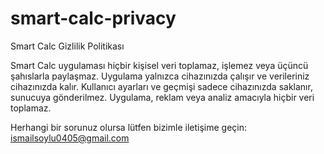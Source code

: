 # smart-calc-privacy

Smart Calc Gizlilik Politikası

Smart Calc uygulaması hiçbir kişisel veri toplamaz, işlemez veya üçüncü şahıslarla paylaşmaz. Uygulama yalnızca cihazınızda çalışır ve verileriniz cihazınızda kalır.
Kullanıcı ayarları ve geçmişi sadece cihazınızda saklanır, sunucuya gönderilmez.
Uygulama, reklam veya analiz amacıyla hiçbir veri toplamaz.

Herhangi bir sorunuz olursa lütfen bizimle iletişime geçin: ismailsoylu0405@gmail.com
